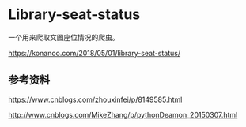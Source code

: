 # Library-seat-status
一个用来爬取文图座位情况的爬虫。

https://konanoo.com/2018/05/01/library-seat-status/

## 参考资料

https://www.cnblogs.com/zhouxinfei/p/8149585.html

http://www.cnblogs.com/MikeZhang/p/pythonDeamon_20150307.html

